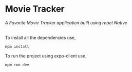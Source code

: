 # Movie Tracker

###### A Favorite Movie Tracker application built using react Native

To install all the dependencies use,

```bash
npm install
```

To run the project using expo-client use,

```bash
npm run dev
```
